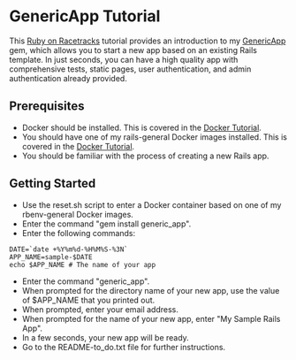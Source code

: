 # GenericApp Tutorial

This [Ruby on Racetracks](http://www.rubyonracetracks.com/) tutorial provides an introduction to my [GenericApp](https://github.com/rubyonracetracks/generic_app) gem, which allows you to start a new app based on an existing Rails template.  In just seconds, you can have a high quality app with comprehensive tests, static pages, user authentication, and admin authentication already provided.

## Prerequisites
* Docker should be installed.  This is covered in the [Docker Tutorial](https://github.com/rubyonracetracks/tutorial-docker-stretch).
* You should have one of my rails-general Docker images installed.  This is covered in the [Docker Tutorial](https://github.com/rubyonracetracks/tutorial-docker-stretch).
* You should be familiar with the process of creating a new Rails app.

## Getting Started
* Use the reset.sh script to enter a Docker container based on one of my rbenv-general Docker images.
* Enter the command "gem install generic_app".
* Enter the following commands:
```
DATE=`date +%Y%m%d-%H%M%S-%3N`
APP_NAME=sample-$DATE
echo $APP_NAME # The name of your app
```
* Enter the command "generic_app".
* When prompted for the directory name of your new app, use the value of $APP_NAME that you printed out.
* When prompted, enter your email address.
* When prompted for the name of your new app, enter "My Sample Rails App".
* In a few seconds, your new app will be ready.
* Go to the README-to_do.txt file for further instructions.

